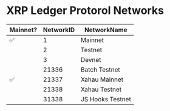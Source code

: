 # XRP Ledger Protorol Networks

| Mainnet? | NetworkID | NetworkName      |
| -------- | --------- | ---------------- |
| ✅       | 1         | Mainnet          |
|          | 2         | Testnet          |
|          | 3         | Devnet           |
|          | 21336     | Batch Testnet    |
| ✅       | 21337     | Xahau Mainnet    |
|          | 21338     | Xahau Testnet    |
|          | 31338     | JS Hooks Testnet |
